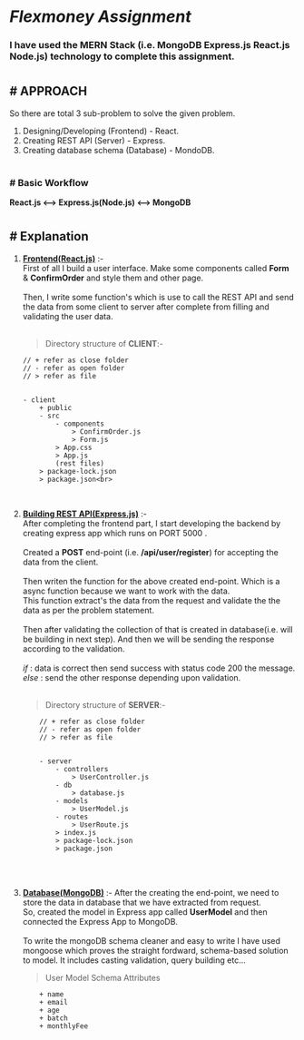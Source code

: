 ﻿# _Flexmoney Assignment_

### I have used the MERN Stack (i.e. MongoDB Express.js React.js Node.js) technology to complete this assignment.

#

## **# APPROACH**

So there are total 3 sub-problem to solve the given problem.

1. Designing/Developing (Frontend) - React.
2. Creating REST API (Server) - Express.
3. Creating database schema (Database) - MondoDB.

#

### # Basic Workflow

**React.js <--> Express.js(Node.js) <--> MongoDB**

#

## **# Explanation**

1.  **<ins>Frontend(React.js)</ins>** :-  
    First of all I build a user interface. Make some components called **Form** & **ConfirmOrder** and style them and other page.<br><br>
    Then, I write some function's which is use to call the REST API and send the data from some client to server after complete from filling and validating the user data.
<br><br> 
    > Directory structure of **CLIENT**:-<br>

        // + refer as close folder
        // - refer as open folder
        // > refer as file
        
        
        - client
            + public
            - src 
                - components
                    > ConfirmOrder.js
                    > Form.js
                > App.css
                > App.js
                (rest files)
            > package-lock.json
            > package.json<br>
    <br>

2.  **<ins>Building REST API(Express.js)</ins>** :-  
    After completing the frontend part, I start developing the backend by creating express app which runs on PORT 5000 .<br><br>
    Created a **POST** end-point (i.e. **/api/user/register**) for accepting the data from the client.
    <br><br>
    Then writen the function for the above created end-point. Which is a async function because we want to work with the data. <br>
    This function extract's the data from the request and validate the the data as per the problem statement.<br> <br>
    Then after validating the collection of that is created in database(i.e. will be building in next step).
    And then we will be sending the response according to the validation.<br><br>
    _if_ : data is correct then send success with status code 200 the message.<br>
    _else_ : send the other response depending upon validation.<br><br>

    > Directory structure of **SERVER**:-

            // + refer as close folder
            // - refer as open folder
            // > refer as file
            
            
            - server
                - controllers
                    > UserController.js
                - db
                    > database.js
                - models
                    > UserModel.js
                - routes
                    > UserRoute.js
                > index.js
                > package-lock.json
                > package.json

<br>
<br>

3.  **<ins>Database(MongoDB)</ins>** :-
    After the creating the end-point, we need to store the data in database that we have extracted from request.<br>
    So, created the model in Express app called **UserModel** and then connected the Express App to MongoDB.<br><br>
    To write the mongoDB schema cleaner and easy to write I have used mongoose which proves the straight fordward, schema-based solution to model. It includes casting validation, query building etc... <br>

    > User Model Schema Attributes

            + name
            + email
            + age
            + batch
            + monthlyFee
